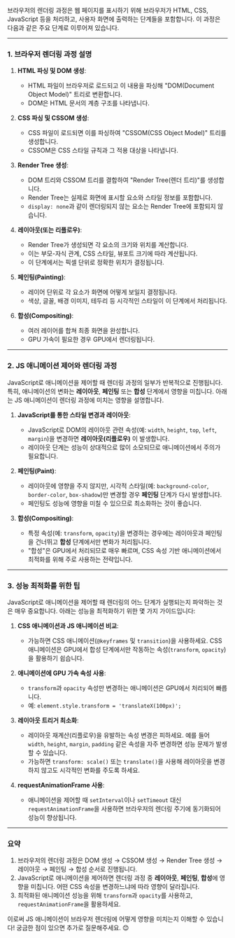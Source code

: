 브라우저의 렌더링 과정은 웹 페이지를 표시하기 위해 브라우저가 HTML, CSS, JavaScript 등을 처리하고, 사용자 화면에 출력하는 단계들을 포함합니다. 이 과정은 다음과 같은 주요 단계로 이루어져 있습니다.

---

### **1. 브라우저 렌더링 과정 설명**

1. **HTML 파싱 및 DOM 생성**:

   - HTML 파일이 브라우저로 로드되고 이 내용을 파싱해 "DOM(Document Object Model)" 트리로 변환합니다.
   - DOM은 HTML 문서의 계층 구조를 나타냅니다.

2. **CSS 파싱 및 CSSOM 생성**:

   - CSS 파일이 로드되면 이를 파싱하여 "CSSOM(CSS Object Model)" 트리를 생성합니다.
   - CSSOM은 CSS 스타일 규칙과 그 적용 대상을 나타냅니다.

3. **Render Tree 생성**:

   - DOM 트리와 CSSOM 트리를 결합하여 "Render Tree(렌더 트리)"를 생성합니다.
   - Render Tree는 실제로 화면에 표시할 요소와 스타일 정보를 포함합니다.
   - `display: none`과 같이 렌더링되지 않는 요소는 Render Tree에 포함되지 않습니다.

4. **레이아웃(또는 리플로우)**:

   - Render Tree가 생성되면 각 요소의 크기와 위치를 계산합니다.
   - 이는 부모-자식 관계, CSS 스타일, 뷰포트 크기에 따라 계산됩니다.
   - 이 단계에서는 픽셀 단위로 정확한 위치가 결정됩니다.

5. **페인팅(Painting)**:

   - 레이어 단위로 각 요소가 화면에 어떻게 보일지 결정됩니다.
   - 색상, 글꼴, 배경 이미지, 테두리 등 시각적인 스타일이 이 단계에서 처리됩니다.

6. **합성(Compositing)**:
   - 여러 레이어를 합쳐 최종 화면을 완성합니다.
   - GPU 가속이 필요한 경우 GPU에서 렌더링됩니다.

---

### **2. JS 애니메이션 제어와 렌더링 과정**

JavaScript로 애니메이션을 제어할 때 렌더링 과정의 일부가 반복적으로 진행됩니다. 특히, 애니메이션의 변화는 **레이아웃**, **페인팅** 또는 **합성** 단계에서 영향을 미칩니다. 아래는 JS 애니메이션이 렌더링 과정에 미치는 영향을 설명합니다.

1. **JavaScript를 통한 스타일 변경과 레이아웃**:

   - JavaScript로 DOM의 레이아웃 관련 속성(예: `width`, `height`, `top`, `left`, `margin`)을 변경하면 **레이아웃(리플로우)** 이 발생합니다.
   - 레이아웃 단계는 성능이 상대적으로 많이 소모되므로 애니메이션에서 주의가 필요합니다.

2. **페인팅(Paint)**:

   - 레이아웃에 영향을 주지 않지만, 시각적 스타일(예: `background-color`, `border-color`, `box-shadow`)만 변경할 경우 **페인팅** 단계가 다시 발생합니다.
   - 페인팅도 성능에 영향을 미칠 수 있으므로 최소화하는 것이 좋습니다.

3. **합성(Compositing)**:
   - 특정 속성(예: `transform`, `opacity`)을 변경하는 경우에는 레이아웃과 페인팅을 건너뛰고 **합성** 단계에서만 변화가 처리됩니다.
   - "합성"은 GPU에서 처리되므로 매우 빠르며, CSS 속성 기반 애니메이션에서 최적화를 위해 주로 사용하는 전략입니다.

---

### **3. 성능 최적화를 위한 팁**

JavaScript로 애니메이션을 제어할 때 렌더링의 어느 단계가 실행되는지 파악하는 것은 매우 중요합니다. 아래는 성능을 최적화하기 위한 몇 가지 가이드입니다:

1. **CSS 애니메이션과 JS 애니메이션 비교**:

   - 가능하면 CSS 애니메이션(`@keyframes` 및 `transition`)을 사용하세요. CSS 애니메이션은 GPU에서 합성 단계에서만 작동하는 속성(`transform`, `opacity`)을 활용하기 쉽습니다.

2. **애니메이션에 GPU 가속 속성 사용**:

   - `transform`과 `opacity` 속성만 변경하는 애니메이션은 GPU에서 처리되어 빠릅니다.
   - 예: `element.style.transform = 'translateX(100px)';`

3. **레이아웃 트리거 최소화**:

   - 레이아웃 재계산(리플로우)을 유발하는 속성 변경은 피하세요. 예를 들어 `width`, `height`, `margin`, `padding` 같은 속성을 자주 변경하면 성능 문제가 발생할 수 있습니다.
   - 가능하면 `transform: scale()` 또는 `translate()`을 사용해 레이아웃을 변경하지 않고도 시각적인 변화를 주도록 하세요.

4. **requestAnimationFrame 사용**:
   - 애니메이션을 제어할 때 `setInterval`이나 `setTimeout` 대신 `requestAnimationFrame`을 사용하면 브라우저의 렌더링 주기에 동기화되어 성능이 향상됩니다.

---

### **요약**

1. 브라우저의 렌더링 과정은 DOM 생성 → CSSOM 생성 → Render Tree 생성 → 레이아웃 → 페인팅 → 합성 순서로 진행됩니다.
2. JavaScript로 애니메이션을 제어하면 렌더링 과정 중 **레이아웃**, **페인팅**, **합성**에 영향을 미칩니다. 어떤 CSS 속성을 변경하느냐에 따라 영향이 달라집니다.
3. 최적화된 애니메이션 성능을 위해 `transform`과 `opacity`를 사용하고, `requestAnimationFrame`을 활용하세요.

이로써 JS 애니메이션이 브라우저 렌더링에 어떻게 영향을 미치는지 이해할 수 있습니다! 궁금한 점이 있으면 추가로 질문해주세요. 😊
